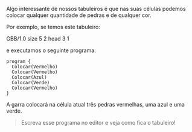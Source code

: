 Algo interessante de nossos tabuleiros é que nas suas células podemos colocar qualquer quantidade de pedras e de qualquer cor. 

Por exemplo, se temos este tabuleiro:

<gs-board>
  GBB/1.0
    size 5 2
    head 3 1
</gs-board>

e executamos o seguinte programa:

``` gobstones
program {
  Colocar(Vermelho)
  Colocar(Vermelho)
  Colocar(Azul)
  Colocar(Verde)
  Colocar(Vermelho)
}
```

A garra colocará na célula atual três pedras vermelhas, uma azul e uma verde.

> Escreva esse programa no editor e veja como fica o tabuleiro!
